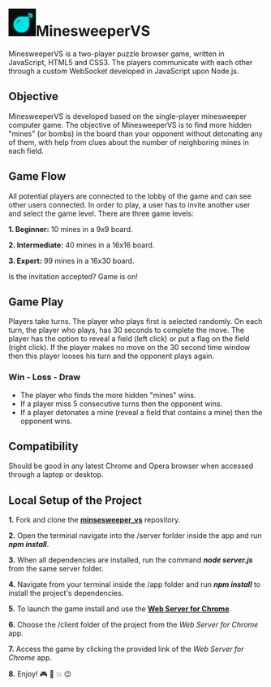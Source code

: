 <h1><img src="https://github.com/katerina-tziala/minesweeper_vs/blob/master/client/minesweeper_vs_logo.png" alt="budget restaurant reviews logo" width="54" height="54">MinesweeperVS</h1>
MinesweeperVS is a two-player puzzle browser game, written in JavaScript, HTML5 and CSS3. The players communicate with each other through a custom WebSocket developed in JavaScript upon Node.js.

<h2>Objective</h2>
MinesweeperVS is developed based on the single-player minesweeper computer game. The objective of MinesweeperVS is to find more hidden "mines" (or bombs) in the board than your opponent without detonating any of them, with help from clues about the number of neighboring mines in each field.

<h2>Game Flow</h2>
All potential players are connected to the lobby of the game and can see other users connected. In order to play, a user has to invite another user and select the game level. There are three game levels:

**1. Beginner:** 10 mines in a 9x9 board.

**2. Intermediate:** 40 mines in a 16x16 board.

**3. Expert:** 99 mines in a 16x30 board.

Is the invitation accepted? Game is on!

<h2>Game Play</h2>
Players take turns. The player who plays first is selected randomly. On each turn, the player who plays, has 30 seconds to complete the move. The player has the option to reveal a field (left click) or put a flag on the field (right click). If the player makes no move on the 30 second time window then this player looses his turn and the opponent plays again.

<h3>Win - Loss - Draw</h3>

- The player who finds the more hidden "mines" wins.
- If a player miss 5 consecutive turns then the opponent wins.
- If a player detonates a mine (reveal a field that contains a mine) then the opponent wins.


<h2>Compatibility</h2>
Should be good in any latest Chrome and Opera browser when accessed through a laptop or desktop.

<h2>Local Setup of the Project</h2>

**1.** Fork and clone the [**minsesweeper_vs**](https://github.com/katerina-tziala/minesweeper_vs) repository.

**2.** Open the terminal navigate into the /server forlder inside the app and run ***npm install***.

**3.** When all dependencies are installed, run the command ***node server.js*** from the same server folder.

**4.** Navigate from your terminal inside the /app folder and run  ***npm install*** to install the project's dependencies.

**5.** To launch the game install and use the [**Web Server for Chrome**](https://chrome.google.com/webstore/detail/web-server-for-chrome/ofhbbkphhbklhfoeikjpcbhemlocgigb).

**6.** Choose the /client folder of the project from the *Web Server for Chrome* app.

**7.** Access the game by clicking the provided link of the *Web Server for Chrome* app.

**8.** Enjoy! :video_game: :flags: :collision: :wink:

